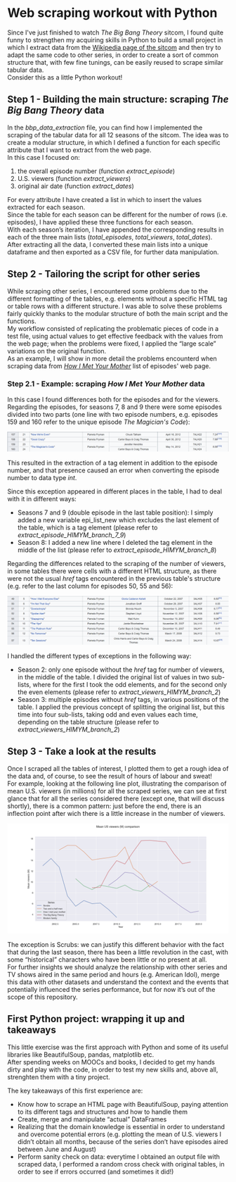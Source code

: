 # Web scraping workout with Python
Since I've just finished to watch _The Big Bang Theory_ sitcom, I found quite funny to strengthen my acquiring skills in Python
to build a small project in which I extract data from the [Wikipedia page of the sitcom](https://en.wikipedia.org/wiki/List_of_The_Big_Bang_Theory_episodes) 
and then try to adapt the same code to other series, in order to create a sort of common structure that, with few fine tunings, can be easily reused to scrape similar tabular data.  
Consider this as a little Python workout!

## Step 1 - Building the main structure: scraping _The Big Bang Theory_ data
In the *bbp_data_extraction* file, you can find how I implemented the scraping of the tabular data for all 12 seasons of the sitcom.
The idea was to create a modular structure, in which I defined a function for each specific attribute that I want to extract from the web page.   
In this case I focused on:
1) the overall episode number (function _extract_episode_)
2) U.S. viewers (function _extract_viewers_)
3) original air date (function _extract_dates_)  

For every attribute I have created a list in which to insert the values extracted for each season.  
Since the table for each season can be different for the number of rows (i.e. episodes), I have applied these three functions for each season.  
With each season’s iteration, I have appended the corresponding results in each of the three main lists (_total_episodes_, _total_viewers_, _total_dates_).  
After extracting all the data, I converted these main lists into a unique dataframe and then exported as a CSV file, for further data manipulation.

## Step 2 - Tailoring the script for other series
While scraping other series, I encountered some problems due to the different formatting of the tables, e.g. elements without a specific HTML tag or table rows with a different structure. I was able to solve these problems fairly quickly thanks to the modular structure of both the main script and the functions.  
My workflow consisted of replicating the problematic pieces of code in a test file, using actual values to get effective feedback with the values from the web page; when the problems were fixed, I applied the “large scale” variations  on the original function.  
As an example, I will show in more detail the problems encounterd when scraping data from [_How I Met Your Mother_](https://en.wikipedia.org/wiki/List_of_How_I_Met_Your_Mother_episodes) list of episodes' web page.  

### Step 2.1 - Example: scraping _How I Met Your Mother_ data  
In this case I found differences both for the episodes and for the viewers. Regarding the episodes, for seasons 7, 8 and 9 there were some episodes divided into two parts (one line with two episode numbers, e.g. episodes 159 and 160 refer to the unique episode _The Magician's Code_):  

![](/images/HIMYM_season_7.png)

This resulted in the extraction of a tag element in addition to the episode number, and that presence caused an error when converting the episode number to data type _int_.  

Since this exception appeared in different places in the table, I had to deal with it in different ways:

* Seasons 7 and 9 (double episode in the last table position): I simply added a new variable epi_list_new which excludes the last element of the table, which is a tag element (please refer to _extract_episode_HIMYM_branch_7_9_)
* Season 8: I added a new line where I deleted the tag element in the middle of the list (please refer to _extract_episode_HIMYM_branch_8_)  

Regarding the differences related to the scraping of the number of viewers, in some tables there were cells with a different HTML structure, as there were not the usual _href_ tags encountered in the previous table's structure (e.g. refer to the last column for episodes 50, 55 and 56):  

![](/images/HIMYM_season_2.png)  

I handled the different types of exceptions in the following way:

* Season 2: only one episode without the _href_ tag for number of viewers, in the middle of the table. I divided the original list of values in two sub-lists, where for the first I took the odd elements, and for the second only the even elements (please refer to _extract_viewers_HIMYM_branch_2_)
* Season 3: multiple episodes without _href_ tags, in various positions of the table. I applied the previous concept of splitting the original list, but this time into four sub-lists, taking odd and even values each time, depending on the table structure (please refer to _extract_viewers_HIMYM_branch_2_)  

## Step 3 - Take a look at the results  
Once I scraped all the tables of interest, I plotted them to get a rough idea of the data and, of course, to see the result of hours of labour and sweat!  
For example, looking at the following line plot, illustrating the comparison of mean U.S. viewers (in millions) for all the scraped series, we can see at first glance that for all the series considered there (except one, that will discuss shortly), there is a common pattern: just before the end, there is an inflection point after wich there is a little increase in the number of viewers.  


![](/images/Overall_mean_comparison.png)  

The exception is Scrubs: we can justify this different behavior with the fact that during the last season, there has been a little revolution in the cast, with some “historical” characters who have been little or no present at all.  
For further insights we should analyze the relationship with other series and TV shows aired in the same period and hours (e.g. American Idol), merge this data with other datasets and understand the context and the events that potentially influenced the series performance, but for now it’s out of the scope of this repository.  

## First Python project: wrapping it up and takeaways  
This little exercise was the first approach with Python and some of its useful libraries like BeautifulSoup, pandas, matplotlib etc.  
After spending weeks on MOOCs and books, I decided to get my hands dirty and play with the code, in order to test my new skills and, above all, strenghten them with a tiny project.  
  
The key takeaways of this first experience are:  

* Know how to scrape an HTML page with BeautifulSoup, paying attention to its different tags and structures and how to handle them  
* Create, merge and manipulate “actual” DataFrames  
* Realizing that the domain knowledge is essential in order to understand and overcome potential errors (e.g. plotting the mean of U.S. viewers I didn’t obtain all months, because of the series don’t have episodes aired between June and August)  
* Perform sanity check on data: everytime I obtained an output file with scraped data, I performed a random cross check with original tables, in order to see if errors occurred (and sometimes it did!)






